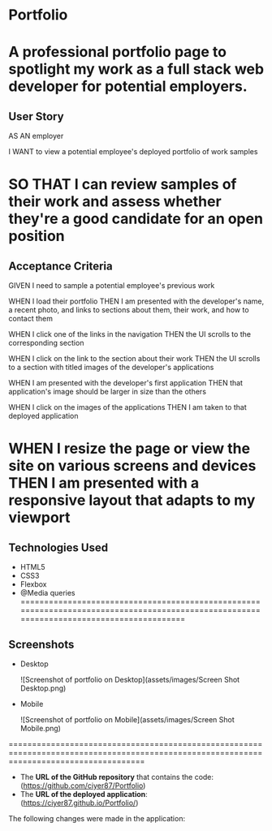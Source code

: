 # Portfolio

A professional portfolio page to spotlight my work as a full stack web developer for potential employers. 
===================================================================================================================================

## User Story
AS AN employer

I WANT to view a potential employee's deployed portfolio of work samples

SO THAT I can review samples of their work and assess whether they're a good candidate for an open position
====================================================================================================================================

## Acceptance Criteria
GIVEN I need to sample a potential employee's previous work

WHEN I load their portfolio
THEN I am presented with the developer's name, a recent photo, and links to sections about them, their work, and how to contact them

WHEN I click one of the links in the navigation
THEN the UI scrolls to the corresponding section

WHEN I click on the link to the section about their work
THEN the UI scrolls to a section with titled images of the developer's applications

WHEN I am presented with the developer's first application
THEN that application's image should be larger in size than the others

WHEN I click on the images of the applications
THEN I am taken to that deployed application

WHEN I resize the page or view the site on various screens and devices
THEN I am presented with a responsive layout that adapts to my viewport
========================================================================================================================================

## Technologies Used

* HTML5
* CSS3
* Flexbox
* @Media queries
=========================================================================================================================================

## Screenshots
* Desktop

  ![Screenshot of portfolio on Desktop](assets/images/Screen Shot Desktop.png)
  
* Mobile

  ![Screenshot of portfolio on Mobile](assets/images/Screen Shot Mobile.png)
  
  
 =========================================================================================================================================
  
*  The **URL of the GitHub repository** that contains the code: (https://github.com/ciyer87/Portfolio) 
*  The **URL of the deployed application**: (https://ciyer87.github.io/Portfolio/)

The following changes were made in the application:

